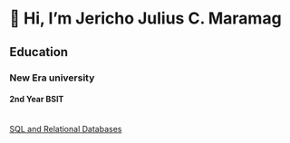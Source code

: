 <h1>👋 Hi, I’m Jericho Julius C. Maramag </h1>

<h2> Education </h2>
<h3> New Era university </h3>
<h4> 2nd Year BSIT </h4>
<br> <a href="https://courses.cognitiveclass.ai/certificates/e5aa1d6df1c74f00aced19236e58ee85#"> SQL and Relational Databases </a> </br>



